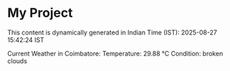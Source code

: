 # My Project

This content is dynamically generated in Indian Time (IST): 2025-08-27 15:42:24 IST


Current Weather in Coimbatore:
Temperature: 29.88 °C
Condition: broken clouds
